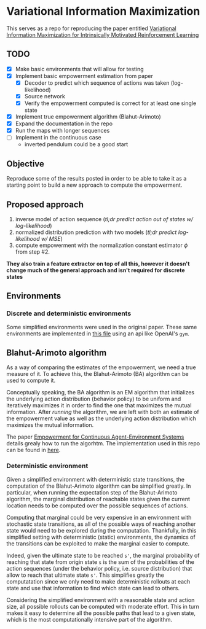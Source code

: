 # Variational Information Maximization

This serves as a repo for reproducing the paper entitled [Variational Information Maximization  for Intrinsically Motivated Reinforcement Learning](http://papers.nips.cc/paper/5668-variational-information-maximisation-for-intrinsically-motivated-reinforcement-learning.pdf)

## TODO
* [X] Make basic environments that will allow for testing
* [X] Implement basic empowerment estimation from paper
    * [X] Decoder to predict which sequence of actions was taken (log-likelihood)
    * [X] Source network
    * [X] Verify the empowerment computed is correct for at least one single state
* [X] Implement true empowerment algorithm (Blahut-Arimoto)
* [X] Expand the documentation in the repo
* [X] Run the maps with longer sequences
* [ ] Implement in the continuous case
    * inverted pendulum could be a good start

## Objective

Reproduce some of the results posted in order to be able to take it as a starting point to build a new approach to compute the empowerment.

## Proposed approach

1. inverse model of action sequence (_tl;dr predict action out of states w/ log-likelihood_)
1. normalized distribution prediction with two models (_tl;dr predict log-likelihood w/ MSE_)
1. compute empowerment with the normalization constant estimator $\phi$ from step \#2.

**They also train a feature extractor on top of all this, however it doesn't change much of the general approach and isn't required for discrete states**

## Environments

### Discrete and deterministic environments

Some simplified environments were used in the original paper. These same environments are implemented in [this file](src/custom_envs/static_envs.py) using an api like OpenAI's `gym`.

## Blahut-Arimoto algorithm

As a way of comparing the estimates of the empowerment, we need a true measure of it. To achieve this, the Blahut-Arimoto (BA) algorithm can be used to compute it.

Conceptually speaking, the BA algorithm is an EM algorithm that initializes the underlying action distribution (behavior policy) to be uniform and iteratively maximizes it in order to find the one that maximizes the mutual information. After _running_ the algorithm, we are left with both an estimate of the empowerment value as well as the underlying action distribution which maximizes the mutual information.

The paper [Empowerment for Continuous Agent-Environment Systems](https://arxiv.org/abs/1201.6583) details grealy how to run the algorhtm. The implementation used in this repo can be found in [here](src/blahut_arimoto.py).

### Deterministic environment

Given a simplified environment with deterministic state transitions, the computation of the Blahut-Arimoto algorithm can be simplified greatly. In particular, when running the expectation step of the Blahut-Arimoto algorithm, the marginal distribution of reachable states given the current location needs to be computed over the possible sequences of actions.

Computing that marginal could be very expensive in an environment with stochastic state transitions, as all of the possible ways of reaching another state would need to be explored during the computation. Thankfully, in this simplified setting with deterministic (static) environments, the dynamics of the transitions can be exploited to make the marginal easier to compute.

Indeed, given the ultimate state to be reached `s'`, the marginal probability of reaching that state from origin state `s` is the sum of the probabilities of the action sequences (under the behavior policy, i.e. source distribution) that allow to reach that ultimate state `s'`. This simplifies greatly the computatation since we only need to make deterministic rollouts at each state and use that information to find which state can lead to others.

Considering the simplified environment with a reasonable state and action size, all possible rollouts can be computed with moderate effort. This in turn makes it easy to determine all the possible paths that lead to a given state, which is the most computationally intensive part of the algorithm.
